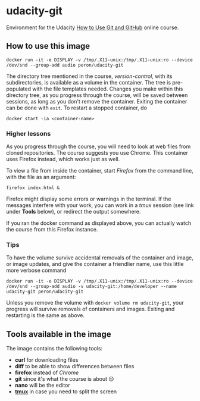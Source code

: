 # udacity-git
Environment for the Udacity 
[How to Use Git and GitHub](https://www.udacity.com/course/how-to-use-git-and-github--ud775) online course.

## How to use this image
```
docker run -it -e DISPLAY -v /tmp/.X11-unix:/tmp/.X11-unix:ro --device /dev/snd --group-add audio peron/udacity-git
```
The directory tree mentioned in the course, _version-control_, with its subdirectories, 
is available as a volume in the container. 
The tree is pre-populated with the file templates needed.
Changes you make within this directory tree, as you progress through the course, 
will be saved between sessions, as long as you don't remove the container.
Exiting the container can be done with `exit`. To restart a stopped container, do
```
docker start -ia <container-name>
```

### Higher lessons
As you progress through the course, you will need to look at web files
from cloned repositories. The course suggests you use Chrome. This container
uses Firefox instead, which works just as well.

To view a file from inside the container, start _Firefox_ from the command
line, with the file as an argument:
```
firefox index.html &
```
Firefox might display some errors or warnings in the terminal. If the messages interfere
with your work, you can work in a _tmux_ session (see link under **Tools** below),
or redirect the output somewhere.

If you ran the docker command as displayed above,
you can actually watch the course from this Firefox instance.

### Tips
To have the volume survive accidental removals of the container and image,
or image updates, and give the container a friendlier name,
use this little more verbose command
```
docker run -it -e DISPLAY -v /tmp/.X11-unix:/tmp/.X11-unix:ro --device /dev/snd --group-add audio -v udacity-git:/home/developer --name udacity-git peron/udacity-git
```
Unless you remove the volume with `docker volume rm udacity-git`, 
your progress will survive removals of containers and images.
Exiting and restarting is the same as above.

## Tools available in the image
The image contains the following tools:
* **curl** for downloading files
* **diff** to be able to show differences between files
* **firefox** instead of _Chrome_
* **git** since it's what the course is about :wink:
* **nano** will be the editor
* **[tmux](http://tmux.github.io)** in case you need to split the screen

